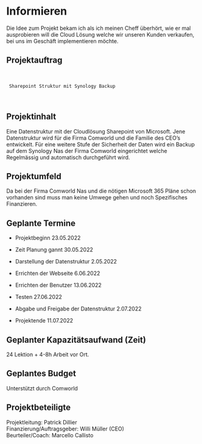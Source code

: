 # Informieren

Die Idee zum Projekt bekam ich als ich meinen Cheff überhört, wie er mal ausprobieren will die Cloud Lösung welche wir unseren Kunden verkaufen, bei uns im Geschäft implementieren möchte.

## Projektauftrag
<br>

     Sharepoint Struktur mit Synology Backup
<br>

## Projektinhalt
Eine Datenstruktur mit der Cloudlösung Sharepoint von Microsoft.
Jene Datenstruktur wird für die Firma Comworld und die Familie des CEO’s entwickelt.
Für eine weitere Stufe der Sicherheit der Daten wird ein Backup auf dem Synology Nas der Firma Comworld eingerichtet welche Regelmässig und automatisch durchgeführt wird.

## Projektumfeld
Da bei der Firma Comworld Nas und die nötigen Microsoft 365 Pläne schon vorhanden sind muss man keine Umwege gehen und noch Spezifisches Finanzieren.

## Geplante Termine

*	Projektbeginn 	23.05.2022

*	Zeit Planung gannt	30.05.2022

*	Darstellung der Datenstruktur 	2.05.2022

*	Errichten der Webseite	6.06.2022

*	Errichten der Benutzer	13.06.2022

*	Testen	27.06.2022

*	Abgabe und Freigabe der Datenstruktur	2.07.2022 

*	Projektende 	11.07.2022 

## Geplanter Kapazitätsaufwand (Zeit) 
24 Lektion + 4-8h Arbeit vor Ort.
 
## Geplantes Budget

Unterstützt durch Comworld 

## Projektbeteiligte

Projektleitung: Patrick Dillier<br>
Finanzierung/Auftragsgeber: Willi Müller (CEO)<br>
Beurteiler/Coach: Marcello Callisto